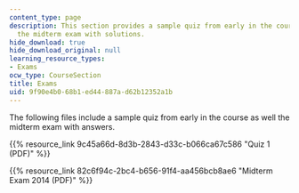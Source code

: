 ```yaml
---
content_type: page
description: This section provides a sample quiz from early in the course as well
  the midterm exam with solutions.
hide_download: true
hide_download_original: null
learning_resource_types:
- Exams
ocw_type: CourseSection
title: Exams
uid: 9f90e4b0-68b1-ed44-887a-d62b12352a1b
---
```


The following files include a sample quiz from early in the course as well the midterm exam with answers.

{{% resource_link 9c45a66d-8d3b-2843-d33c-b066ca67c586 "Quiz 1 (PDF)" %}}

{{% resource_link 82c6f94c-2bc4-b656-91f4-aa456bcb8ae6 "Midterm Exam 2014 (PDF)" %}}